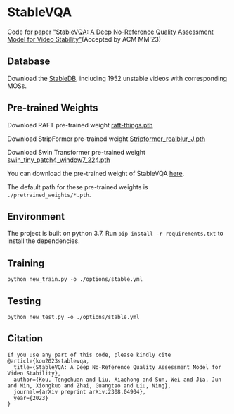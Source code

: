 # StableVQA

Code for paper ["StableVQA: A Deep No-Reference Quality Assessment Model for Video Stability"](https://arxiv.org/abs/2308.04904)(Accepted by ACM MM'23)

## Database

Download the [StableDB](https://drive.google.com/file/d/1XO1tkmSNg-yPcfQ0WSnpvB3mu0bILZQA/view?usp=drive_link), including 1952 unstable videos with corresponding MOSs.

## Pre-trained Weights

Download RAFT pre-trained weight [raft-things.pth](https://drive.google.com/drive/folders/1sWDsfuZ3Up38EUQt7-JDTT1HcGHuJgvT?usp=sharing)

Download StripFormer pre-trained weight [Stripformer_realblur_J.pth](https://drive.google.com/drive/folders/1YcIwqlgWQw_dhy_h0fqZlnKGptq1eVjZ?usp=sharing)

Download Swin Transformer pre-trained weight [swin_tiny_patch4_window7_224.pth](https://github.com/SwinTransformer/storage/releases/download/v1.0.0/swin_tiny_patch4_window7_224.pth)

You can download the pre-trained weight of StableVQA [here](https://drive.google.com/file/d/1V3PA99ShWQlJP7o-BOsHtXXmqPYuJFZU/view?usp=sharing).

The default path for these pre-trained weights is `./pretrained_weights/*.pth`.

## Environment

The project is built on python 3.7. Run `pip install -r requirements.txt` to install the dependencies. 

## Training

    python new_train.py -o ./options/stable.yml

## Testing

    python new_test.py -o ./options/stable.yml

## Citation

    If you use any part of this code, please kindly cite
    @article{kou2023stablevqa,
      title={StableVQA: A Deep No-Reference Quality Assessment Model for Video Stability},
      author={Kou, Tengchuan and Liu, Xiaohong and Sun, Wei and Jia, Jun and Min, Xiongkuo and Zhai, Guangtao and Liu, Ning},
      journal={arXiv preprint arXiv:2308.04904},
      year={2023}
    }
